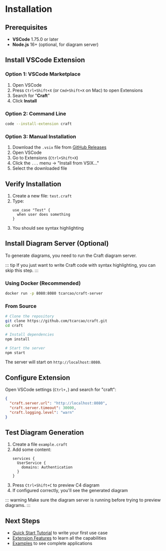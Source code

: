 # Installation

## Prerequisites

- **VSCode** 1.75.0 or later
- **Node.js** 16+ (optional, for diagram server)

## Install VSCode Extension

### Option 1: VSCode Marketplace

1. Open VSCode
2. Press `Ctrl+Shift+X` (or `Cmd+Shift+X` on Mac) to open Extensions
3. Search for "**Craft**"
4. Click **Install**

### Option 2: Command Line

```bash
code --install-extension craft
```

### Option 3: Manual Installation

1. Download the `.vsix` file from [GitHub Releases](https://github.com/tcarcao/craft-vscode-extension/releases)
2. Open VSCode
3. Go to Extensions (`Ctrl+Shift+X`)
4. Click the `...` menu → "Install from VSIX..."
5. Select the downloaded file

## Verify Installation

1. Create a new file: `test.craft`
2. Type:
   ```craft
   use_case "Test" {
     when user does something
   }
   ```
3. You should see syntax highlighting

## Install Diagram Server (Optional)

To generate diagrams, you need to run the Craft diagram server.

::: tip
If you just want to write Craft code with syntax highlighting, you can skip this step.
:::

### Using Docker (Recommended)

```bash
docker run -p 8080:8080 tcarcao/craft-server
```

### From Source

```bash
# Clone the repository
git clone https://github.com/tcarcao/craft.git
cd craft

# Install dependencies
npm install

# Start the server
npm start
```

The server will start on `http://localhost:8080`.

## Configure Extension

Open VSCode settings (`Ctrl+,`) and search for "craft":

```json
{
  "craft.server.url": "http://localhost:8080",
  "craft.server.timeout": 30000,
  "craft.logging.level": "warn"
}
```

## Test Diagram Generation

1. Create a file `example.craft`
2. Add some content:
   ```craft
   services {
     UserService {
       domains: Authentication
     }
   }
   ```
3. Press `Ctrl+Shift+C` to preview C4 diagram
4. If configured correctly, you'll see the generated diagram

::: warning
Make sure the diagram server is running before trying to preview diagrams.
:::

## Next Steps

- [Quick Start Tutorial](/guide/quickstart) to write your first use case
- [Extension Features](/extension/features) to learn all the capabilities
- [Examples](/examples/ecommerce) to see complete applications

